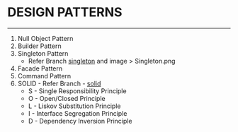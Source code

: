 # DESIGN PATTERNS

---

1. Null Object Pattern
2. Builder Pattern
3. Singleton Pattern
   - Refer Branch [singleton](https://github.com/debaprasad21/design-patterns/tree/singleton) and image > Singleton.png
4. Facade Pattern
5. Command Pattern
6. SOLID - Refer Branch - [solid](https://github.com/debaprasad21/design-patterns/tree/solid)
   - S - Single Responsibility Principle
   - O - Open/Closed Principle
   - L - Liskov Substitution Principle
   - I - Interface Segregation Principle
   - D - Dependency Inversion Principle
